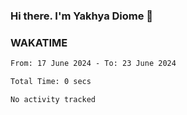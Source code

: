 ### Hi there. I'm Yakhya Diome 👋

### WAKATIME
<!--START_SECTION:waka-->

```txt
From: 17 June 2024 - To: 23 June 2024

Total Time: 0 secs

No activity tracked
```

<!--END_SECTION:waka-->
